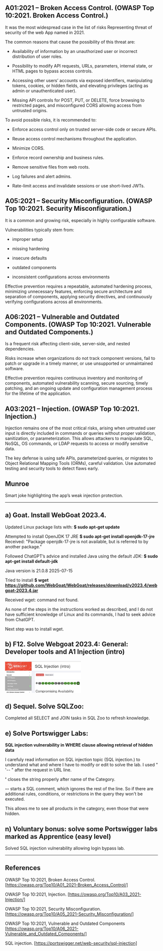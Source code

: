 ## A01:2021 – Broken Access Control. (OWASP Top 10:2021. Broken Access Control.)

It was the most widespread case in the list of risks Representing threat of security of the web App named in 2021.

The common reasons that cause the possibility of this threat are:

- Availability of information by an unauthorized user or incorrect distribution of user roles.

- Possibility to modify API requests, URLs, parameters, internal state, or HTML pages to bypass access controls.

- Accessing other users’ accounts via exposed identifiers, manipulating tokens, cookies, or hidden fields, and elevating privileges (acting as admin or unauthenticated user).

- Missing API controls for POST, PUT, or DELETE, force browsing to restricted pages, and misconfigured CORS allowing access from untrusted origins.

To avoid possible risks, it is recommended to:

-  Enforce access control only on trusted server-side code or secure APIs.
  
-  Reuse access control mechanisms throughout the application.
  
-  Minimize CORS.
   
-  Enforce record ownership and business rules.
  
-  Remove sensitive files from web roots.
  
-  Log failures and alert admins.
 
-  Rate-limit access and invalidate sessions or use short-lived JWTs.

  ## A05:2021 – Security Misconfiguration. (OWASP Top 10:2021. Security Misconfiguration.)
  
  It is a common and growing risk, especially in highly configurable software.

Vulnerabilities typically stem from:

-  improper setup
  
-  missing hardening
  
-  insecure defaults
  
-  outdated components
  
-  inconsistent configurations across environments

Effective prevention requires a repeatable, automated hardening process, 
minimizing unnecessary features, enforcing secure architecture and separation of components, 
applying security directives, and continuously verifying configurations across all environments.

## A06:2021 – Vulnerable and Outdated Components. (OWASP Top 10:2021. Vulnerable and Outdated Components.)

Is a frequent risk affecting client-side, server-side, and nested dependencies.

Risks increase when organizations do not track component versions, fail to patch or upgrade in a timely manner, or use unsupported or unmaintained software.

Effective prevention requires continuous inventory and monitoring of components, 
automated vulnerability scanning, secure sourcing, timely patching, 
and an ongoing update and configuration management process for the lifetime of the application.

## A03:2021 – Injection. (OWASP Top 10:2021. Injection.)

Injection remains one of the most critical risks, arising when untrusted user input is directly
included in commands or queries without proper validation, sanitization, or parameterization. 
This allows attackers to manipulate SQL, NoSQL, OS commands, or LDAP requests to access or modify sensitive data. 

The key defense is using safe APIs, parameterized queries, or migrates to Object Relational Mapping Tools (ORMs), careful validation. 
Use automated testing and security tools to detect flaws early.

## Munroe

Smart joke highlighting the app’s weak injection protection.

----
## a) Goat. Install WebGoat 2023.4.

Updated Linux package lists with: **$ sudo apt-get update**

Attempted to install OpenJDK 17 JRE **$ sudo apt-get install openjdk-17-jre** Received: "Package openjdk-17-jre is not available, but is referred to by another package."

Followed ChatGPT’s advice and installed Java using the default JDK: **$ sudo apt-get install default-jdk** 

Java version is 21.0.8 2025-07-15

Tried to install **$ wget https://github.com/WebGoat/WebGoat/releases/download/v2023.4/webgoat-2023.4.jar**

Received wget: command not found. 

As none of the steps in the instructions worked as described, and I do not have sufficient knowledge of Linux and its commands, I had to seek advice from ChatGPT.

Next step was to install wget.

## b) F12. Solve Webgoat 2023.4: General: Developer tools and A1 Injection (intro)

<img src="./WG.jpg" alt="Image" width="250" high = "250">


## d) Sequel. Solve SQLZoo:

Completed all SELECT and JOIN tasks in SQL Zoo to refresh knowledge.

## e) Solve Portswigger Labs: 

**SQL injection vulnerability in WHERE clause allowing retrieval of hidden data**

I carefuly read information on SQL injection topic (SQL injection.) to understand what and where I have to modify or edit to solve the lab. I used " '-- " after the request in URL line.

**'** closes the string properly after name of the Category.

**--** starts a SQL comment, which ignores the rest of the line. So if there are additional rules, conditions, or restrictions in the query they won't be executed.

This allows me to see all products in the category, even those that were hidden.

## n) Voluntary bonus: solve some Portswigger labs marked as Apprentice (easy level)

Solved SQL injection vulnerability allowing login bypass lab.

----


## References 

OWASP Top 10:2021, Broken Access Control. [https://owasp.org/Top10/A01_2021-Broken_Access_Control/]

OWASP Top 10:2021, Injection. [https://owasp.org/Top10/A03_2021-Injection/]

OWASP Top 10:2021, Security Misconfiguration. [https://owasp.org/Top10/A05_2021-Security_Misconfiguration/]

OWASP Top 10:2021, Vulnerable and Outdated Components [https://owasp.org/Top10/A06_2021-Vulnerable_and_Outdated_Components/]

SQL injection. [https://portswigger.net/web-security/sql-injection]
